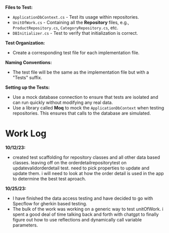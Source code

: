 **Files to Test:**

-   `ApplicationDbContext.cs` - Test its usage within repositories.
-   `UnitOfWork.cs` - Containing all the **Repository** files, e.g., `ProductRepository.cs`, `CategoryRepository.cs`, etc.
-   `DBInitializer.cs` - Test to verify that initialization is correct.

**Test Organization:**

-   Create a corresponding test file for each implementation file.

**Naming Conventions:**

-   The test file will be the same as the implementation file but with a "Tests" suffix.

**Setting up the Tests:**

-   Use a mock database connection to ensure that tests are isolated and can run quickly without modifying any real data.
-   Use a library called **Moq** to mock the `ApplicationDbContext` when testing repositories. This ensures that calls to the database are simulated.

# Work Log
**10/12/23:**
-   created test scaffolding for repository classes and all other data based classes. leaving off on the orderdetailrepositorytest on updatevalidorderdetail test. need to pick properties to update and update them.  i will need to look at how the order detail is used in the app to determine the best test aproach.
  
**10/25/23:**

-   I have finished the data access testing and have decided to go with Specflow for gherkin based testing.
-   The bulk of the work was working on a generic way to test unitOfWork. i spent a good deal of time talking back and forth with chatgpt to finally figure out how to use reflections and dynamically call variable parameters.
